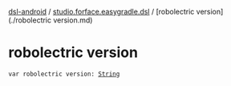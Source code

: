 [dsl-android](../index.md) / [studio.forface.easygradle.dsl](index.md) / [robolectric version](./robolectric version.md)

# robolectric version

`var robolectric version: `[`String`](https://kotlinlang.org/api/latest/jvm/stdlib/kotlin/-string/index.html)